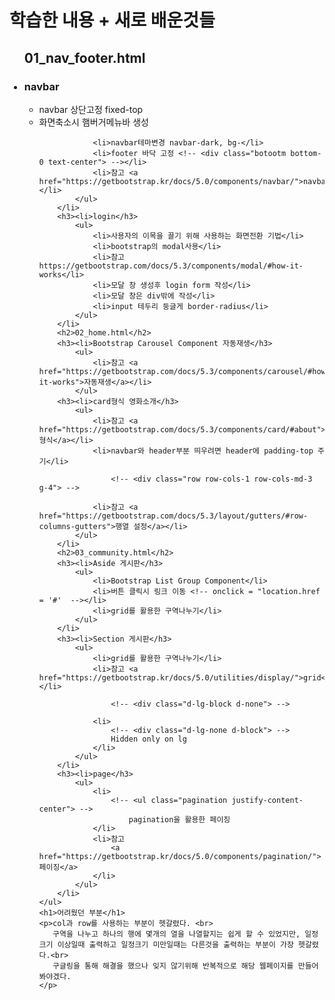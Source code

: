 <!DOCTYPE html>
<html lang="en">
<head>
    <meta charset="UTF-8">
    <meta http-equiv="X-UA-Compatible" content="IE=edge">
    <meta name="viewport" content="width=device-width, initial-scale=1.0">
    <title>03_PJT</title>
</head>
<body>
    <h1>학습한 내용 + 새로 배운것들</h1>
    <ul>
        <h2>01_nav_footer.html</h2>
        <h3><li>navbar</h3>
            <ul>
                <li>navbar 상단고정 fixed-top</li>
                <li>화면축소시 햄버거메뉴바 생성<br></li>
                    <!-- <button class="navbar-toggler" type="button" data-bs-toggle="collapse" data-bs-target="#navbarSupportedContent" aria-controls="navbarSupportedContent" aria-expanded="false" aria-label="Toggle navigation">
                    <span class="navbar-toggler-icon"></span>
                    </button> -->
                
                <li>navbar테마변경 navbar-dark, bg-</li>
                <li>footer 바닥 고정 <!-- <div class="botootm bottom-0 text-center"> --></li>
                <li>참고 <a href="https://getbootstrap.kr/docs/5.0/components/navbar/">navbar</a></li>
            </ul>
        </li>
        <h3><li>login</h3>
            <ul>
                <li>사용자의 이목을 끌기 위해 사용하는 화면전환 기법</li>
                <li>bootstrap의 modal사용</li>
                <li>참고 https://getbootstrap.com/docs/5.3/components/modal/#how-it-works</li>
                <li>모달 창 생성후 login form 작성</li>
                <li>모달 창은 div밖에 작성</li>
                <li>input 테두리 둥글게 border-radius</li>
            </ul>
        </li>
        <h2>02_home.html</h2>
        <h3><li>Bootstrap Carousel Component 자동재생</h3>
            <ul>
                <li>참고 <a href="https://getbootstrap.com/docs/5.3/components/carousel/#how-it-works">자동재생</a></li>
            </ul>
        <h3><li>card형식 영화소개</h3>
            <ul>
                <li>참고 <a href="https://getbootstrap.com/docs/5.3/components/card/#about">card 형식</a></li>
                <li>navbar와 header부분 띄우려면 header에 padding-top 주기</li>
                
                    <!-- <div class="row row-cols-1 row-cols-md-3 g-4"> -->
                    
                <li>참고 <a href="https://getbootstrap.com/docs/5.3/layout/gutters/#row-columns-gutters">행열 설정</a></li>
            </ul>
        </li>
        <h2>03_community.html</h2>
        <h3><li>Aside 게시판</h3>
            <ul>
                <li>Bootstrap List Group Component</li>
                <li>버튼 클릭시 링크 이동 <!-- onclick = "location.href = '#'  --></li>
                <li>grid를 활용한 구역나누기</li>
            </ul>
        </li>
        <h3><li>Section 게시판</h3>
            <ul>
                <li>grid를 활용한 구역나누기</li>
                <li>참고 <a href="https://getbootstrap.kr/docs/5.0/utilities/display/">grid</a></li>
                
                    <!-- <div class="d-lg-block d-none"> -->
                
                <li>
                    <!-- <div class="d-lg-none d-block"> --> 
                    Hidden only on lg	
                </li>
            </ul>
        </li>
        <h3><li>page</h3>
            <ul>
                <li>
                    <!-- <ul class="pagination justify-content-center"> -->
                        pagination을 활용한 페이징
                </li>
                <li>참고 
                    <a href="https://getbootstrap.kr/docs/5.0/components/pagination/">페이징</a>
                </li>
            </ul>
        </li>
    </ul>
    <h1>어려웠던 부분</h1>
    <p>col과 row를 사용하는 부분이 헷갈렸다. <br>
       구역을 나누고 하나의 행에 몇개의 열을 나열할지는 쉽게 할 수 있었지만, 일정크기 이상일때 출력하고 일정크기 미만일때는 다른것을 출력하는 부분이 가장 헷갈렸다.<br>
       구글링을 통해 해결을 했으나 잊지 않기위해 반복적으로 해당 웹페이지를 만들어봐야겠다.
    </p>
</body>
</html>